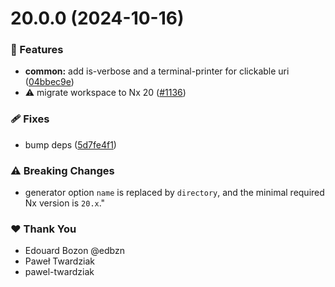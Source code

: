 # 20.0.0 (2024-10-16)

### 🚀 Features

- **common:** add is-verbose and a terminal-printer for clickable uri ([04bbec9e](https://github.com/nxext/nx-extensions/commit/04bbec9e))
- ⚠️  migrate workspace to Nx 20 ([#1136](https://github.com/nxext/nx-extensions/pull/1136))

### 🩹 Fixes

- bump deps ([5d7fe4f1](https://github.com/nxext/nx-extensions/commit/5d7fe4f1))

### ⚠️  Breaking Changes

- generator option `name` is replaced by `directory`, and the minimal required Nx version is `20.x`."

### ❤️  Thank You

- Edouard Bozon @edbzn
- Paweł Twardziak
- pawel-twardziak
